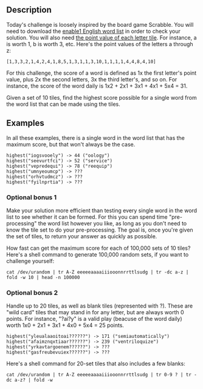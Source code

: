 ## Description

Today's challenge is loosely inspired by the board game Scrabble. You will need to download the [enable1 English word list](https://storage.googleapis.com/google-code-archive-downloads/v2/code.google.com/dotnetperls-controls/enable1.txt) in order to check your solution. You will also need [the point value of each letter tile](https://en.wikipedia.org/wiki/Scrabble_letter_distributions#English). For instance, a is worth 1, b is worth 3, etc. Here's the point values of the letters a through z:

```
[1,3,3,2,1,4,2,4,1,8,5,1,3,1,1,3,10,1,1,1,1,4,4,8,4,10]
```
For this challenge, the score of a word is defined as 1x the first letter's point value, plus 2x the second letters, 3x the third letter's, and so on. For instance, the score of the word daily is 1x2 + 2x1 + 3x1 + 4x1 + 5x4 = 31.

Given a set of 10 tiles, find the highest score possible for a single word from the word list that can be made using the tiles.
## Examples

In all these examples, there is a single word in the word list that has the maximum score, but that won't always be the case.
```
highest("iogsvooely") -> 44 ("oology")
highest("seevurtfci") -> 52 ("service")
highest("vepredequi") -> 78 ("reequip")
highest("umnyeoumcp") -> ???
highest("orhvtudmcz") -> ???
highest("fyilnprtia") -> ???
```
### Optional bonus 1

Make your solution more efficient than testing every single word in the word list to see whether it can be formed. For this you can spend time "pre-processing" the word list however you like, as long as you don't need to know the tile set to do your pre-processing. The goal is, once you're given the set of tiles, to return your answer as quickly as possible.

How fast can get the maximum score for each of 100,000 sets of 10 tiles? Here's a shell command to generate 100,000 random sets, if you want to challenge yourself:
```
cat /dev/urandom | tr A-Z eeeeeaaaaiiiooonnrrttlsudg | tr -dc a-z | fold -w 10 | head -n 100000
```
### Optional bonus 2

Handle up to 20 tiles, as well as blank tiles (represented with ?). These are "wild card" tiles that may stand in for any letter, but are always worth 0 points. For instance, "?ai?y" is a valid play (beacuse of the word daily) worth 1x0 + 2x1 + 3x1 + 4x0 + 5x4 = 25 points.
```
highest("yleualaaoitoai??????") -> 171 ("semiautomatically")
highest("afaimznqxtiaar??????") -> 239 ("ventriloquize")
highest("yrkavtargoenem??????") -> ???
highest("gasfreubevuiex??????") -> ???
```
Here's a shell command for 20-set tiles that also includes a few blanks:
```
cat /dev/urandom | tr A-Z eeeeeaaaaiiiooonnrrttlsudg | tr 0-9 ? | tr -dc a-z? | fold -w 
```